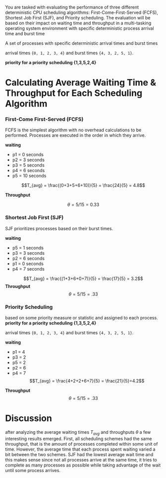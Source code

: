 You are tasked with evaluating the performance of three different deterministic CPU scheduling algorithms: First-Come-First-Served (FCFS), Shortest Job First (SJF), and Priority scheduling. The evaluation will be based on their impact on waiting time and throughput in a multi-tasking operating system environment with specific deterministic process arrival time and burst time

A set of processes with specific deterministic arrival times and burst times

arrival times `{0, 1, 2, 3, 4}` and burst times `{4, 3, 2, 5, 1}`.

**priority for a priority scheduling {1,3,5,2,4}**
# Calculating Average Waiting Time & Throughput for Each Scheduling Algorithm 

### First-Come First-Served (FCFS)
FCFS is the simplest algorithm with no overhead calculations to be performed. Processes are executed in the order in which they arrive. 

**waiting** 
- p1 = 0 seconds 
- p2 = 3 seconds
- p3 = 5 seconds
- p4 = 6 seconds
- p5 = 10 seconds 

$$T_{avg} = \frac{(0+3+5+6+10)}{5} = \frac{24}{5} = 4.8$$


**Throughput**

$$\theta = 5/15 = 0.33 $$
### Shortest Job First (SJF)
SJF prioritizes  processes based on their burst times. 

**waiting**
- p5 = 1 seconds
- p3 = 3 seconds
- p2 = 6 seconds
- p1 = 0 seconds
- p4 = 7 seconds 

$$T_{avg} = \frac{(1+3+6+0+7)}{5} = \frac{17}{5} = 3.2$$
**Throughput**
$$\theta = 5/15 = .33$$

### Priority Scheduling 
based on some priority measure or statistic and assigned to each process. 
**priority for a priority scheduling {1,3,5,2,4}**

arrival times `{0, 1, 2, 3, 4}` and burst times `{4, 3, 2, 5, 1}`.

**waiting** 
- p1 = 4
- p3 = 2
- p5 = 2 
- p2 = 6
- p4 = 7
$$T_{avg} = \frac{4+2+2+6+7}{5} = \frac{21}{5}=4.2$$


**Throughput**
$$\theta = 5/15=.33$$

# Discussion
after analyzing the average waiting times $T_{avg}$ and throughputs $\theta$ a few interesting results emerged. First, all scheduling schemes had the same throughput, that is the amount of processes completed within some unit of time. However, the average time that each process spent waiting varied a bit between the two schemes. SJF had the lowest average wait time and this makes sense since not all processes arrive at the same time, it tries to complete as many processes as possible while taking advantage of the wait until some process arrives. 